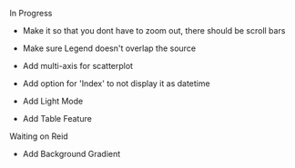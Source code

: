 In Progress
- Make it so that you dont have to zoom out, there should be scroll bars

- Make sure Legend doesn't overlap the source
- Add multi-axis for scatterplot
- Add option for 'Index' to not display it as datetime


- Add Light Mode
- Add Table Feature

Waiting on Reid
- Add Background Gradient